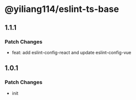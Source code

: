 # @yiliang114/eslint-ts-base

## 1.1.1

### Patch Changes

- feat: add eslint-config-react and update eslint-config-vue

## 1.0.1

### Patch Changes

- init
